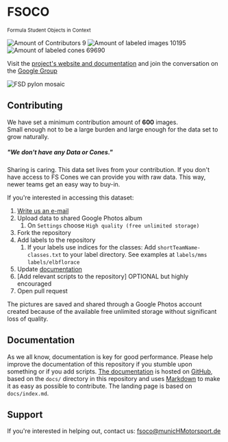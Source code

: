 # FSOCO
<small>Formula Student Objects in Context</small>

![Amount of Contributors 9](https://img.shields.io/badge/Contributors-9-green.svg)
![Amount of labeled images 10195](https://img.shields.io/badge/Images-10195-blue.svg)
![Amount of labeled cones 69690](https://img.shields.io/badge/Cones-69690-blue.svg)

Visit the [project's website and documentation](https://ddavid.github.io/fsoco/) and join the conversation on the [Google Group](https://groups.google.com/forum/#!forum/fsoco)

![FSD pylon mosaic](https://imgur.com/JMCV3Dr.png)

## Contributing
We have set a minimum contribution amount of <strong>600</strong> images.<br/>
Small enough not to be a large burden and large enough for the data set to grow naturally.

##### "We don't have any Data or Cones."
Sharing is caring. This data set lives from your contribution.
If you don't have access to FS Cones we can provide you with raw data.
This way, newer teams get an easy way to buy-in.

If you're interested in accessing this dataset: 
1. [Write us an e-mail](mailto:fsoco@munichmotorsport.de)
1. Upload data to shared Google Photos album
    1. On `Settings` choose `High quality (free unlimited storage)`
1. Fork the repository
1. Add labels to the repository
    1. If your labels use indices for the classes: Add `shortTeamName-classes.txt` to your label directory. See examples at `labels/mms` `labels/elbflorace`
1. Update [documentation](https://ddavid.github.io/fsoco/)
1. [Add relevant scripts to the repository] OPTIONAL but highly encouraged
1. Open pull request

The pictures are saved and shared through a Google Photos account created because of the available free unlimited storage without significant loss of quality.

## Documentation
As we all know, documentation is key for good performance. Please help improve the documentation of this repository if you stumble upon something or if you add scripts.
[The documentation](https://ddavid.github.io/fsoco/) is hosted on [GitHub](https://github.com), based on the `docs/` directory in this repository and uses [Markdown](https://github.github.com/gfm/) to make it as easy as possible to contribute. The landing page is based on `docs/index.md`.

## Support

If you're interested in helping out, contact us: <a href=mailto:fsoco@munichmotorsport.de>fsoco@municHMotorsport.de</a>
